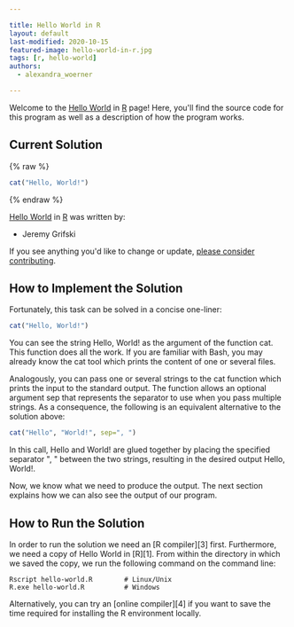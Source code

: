 ```yaml
---

title: Hello World in R
layout: default
last-modified: 2020-10-15
featured-image: hello-world-in-r.jpg
tags: [r, hello-world]
authors:
  - alexandra_woerner

---
```


Welcome to the [Hello World](https://sampleprograms.io/projects/hello-world) in [R](https://sampleprograms.io/languages/r) page! Here, you'll find the source code for this program as well as a description of how the program works.

## Current Solution

{% raw %}

```r
cat("Hello, World!")
```

{% endraw %}

[Hello World](https://sampleprograms.io/projects/hello-world) in [R](https://sampleprograms.io/languages/r) was written by:

- Jeremy Grifski

If you see anything you'd like to change or update, [please consider contributing](https://github.com/TheRenegadeCoder/sample-programs).

## How to Implement the Solution

Fortunately, this task can be solved in a concise one-liner:

```r
cat("Hello, World!")
```

You can see the string Hello, World! as the argument of the function cat.
This function does all the work. If you are familiar with Bash, you may already
know the cat tool which prints the content of one or several files.

Analogously, you can pass one or several strings to the cat function which prints
the input to the standard output. The function allows an optional argument sep
that represents the separator to use when you pass multiple strings. As a
consequence, the following is an equivalent alternative to the solution above:

```r
cat("Hello", "World!", sep=", ")
```

In this call, Hello and World! are glued together by placing the specified
separator ", " between the two strings, resulting in the desired output
Hello, World!.

Now, we know what we need to produce the output. The next section explains how
we can also see the output of our program.


## How to Run the Solution

In order to run the solution we need an [R compiler][3] first. Furthermore, we need
a copy of Hello World in [R][1]. From within the directory in which we saved the copy,
we run the following command on the command line:

```console
Rscript hello-world.R        # Linux/Unix
R.exe hello-world.R          # Windows
```

Alternatively, you can try an [online compiler][4] if you want to save the time
required for installing the R environment locally.
